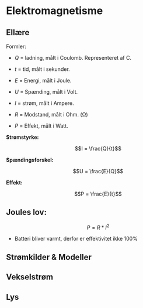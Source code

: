 # Elektromagnetisme

## Ellære

Formler: 
* $Q$ = ladning, målt i Coulomb. Representeret af C. 
* $t$ = tid, målt i sekunder.
* $E$ = Energi, målt i Joule. 

* $U$ = Spænding, målt i Volt.
* $I$ = strøm, målt i Ampere. 
* $R$ = Modstand, målt i Ohm. (Ω)
* $P$ = Effekt, målt i Watt. 

**Strømstyrke:**

$$I = \frac{Q}{t}$$

**Spændingsforskel:**

$$U = \frac{E}{Q}$$

**Effekt:**

$$P = \frac{E}{t}$$

## Joules lov: 
$$P =R*I^2$$


* Batteri bliver varmt, derfor er effektivitet ikke 100\%



## Strømkilder & Modeller

## Vekselstrøm

## Lys